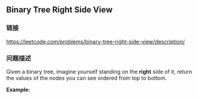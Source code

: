 ## Binary Tree Right Side View  
### 链接  
https://leetcode.com/problems/binary-tree-right-side-view/description/  
### 问题描述
Given a binary tree, imagine yourself standing on the **right** side of it, return the values of the nodes you can see ordered from top to bottom.

**Example:**
